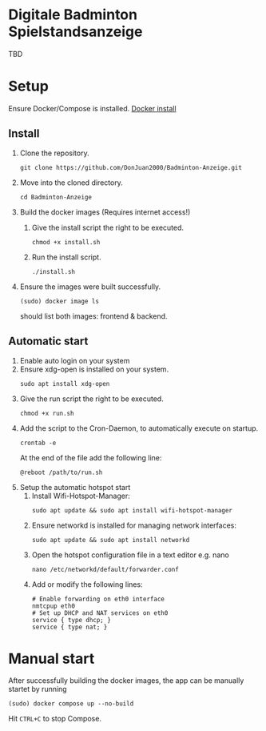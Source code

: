 # Digitale Badminton Spielstandsanzeige
TBD


# Setup
Ensure Docker/Compose is installed. [Docker install](https://docs.docker.com/engine/install/)

## Install
1. Clone the repository.
    ```shell
    git clone https://github.com/DonJuan2000/Badminton-Anzeige.git
    ```
2. Move into the cloned directory.
    ```shell
    cd Badminton-Anzeige
    ```
3. Build the docker images (Requires internet access!)

    1. Give the install script the right to be executed.
        ```shell
        chmod +x install.sh
        ```
    2. Run the install script.
        ```shell
        ./install.sh
        ```

4. Ensure the images were built successfully.
    ```shell
    (sudo) docker image ls
    ```
    should list both images: frontend & backend.

## Automatic start
1. Enable auto login on your system
2. Ensure xdg-open is installed on your system.
    ```shell
    sudo apt install xdg-open
    ```
3. Give the run script the right to be executed.
    ```shell
    chmod +x run.sh
    ```
4. Add the script to the Cron-Daemon, to automatically execute on startup.
    ```shell
    crontab -e
    ```
    At the end of the file add the following line:
    ```shell
    @reboot /path/to/run.sh
    ```
5. Setup the automatic hotspot start
    1. Install Wifi-Hotspot-Manager:
        ```shell
        sudo apt update && sudo apt install wifi-hotspot-manager
        ```
    2. Ensure networkd is installed for managing network interfaces:
        ```shell
        sudo apt update && sudo apt install networkd
        ```
    3. Open the hotspot configuration file in a text editor e.g. nano
        ```shell
        nano /etc/networkd/default/forwarder.conf
        ```
    4. Add or modify the following lines:
        ```shell
        # Enable forwarding on eth0 interface
        nmtcpup eth0
        # Set up DHCP and NAT services on eth0
        service { type dhcp; }
        service { type nat; }
        ```
        


    

# Manual start
After successfully building the docker images, the app can be manually startet by running
```shell
(sudo) docker compose up --no-build
```

Hit `CTRL+C` to stop Compose.
